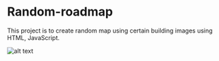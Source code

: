 # Random-roadmap

This project is to create random map using certain building images using HTML, JavaScript.

![alt text](https://github.com/lovelyBestDev/Random-roadmap/tree/main/asset/images/building_1.png)
